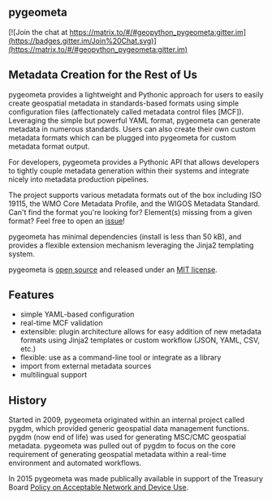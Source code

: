 ## pygeometa

[![Join the chat at https://matrix.to/#/#geopython_pygeometa:gitter.im](https://badges.gitter.im/Join%20Chat.svg)](https://matrix.to/#/#geopython_pygeometa:gitter.im)

<h2>Metadata Creation for the Rest of Us</h2>

pygeometa provides a lightweight and Pythonic approach for users to easily
create geospatial metadata in standards-based formats using simple
configuration files (affectionately called metadata control files [MCF]).
Leveraging the simple but powerful YAML format, pygeometa can generate metadata
in numerous standards. Users can also create their own custom metadata formats
which can be plugged into pygeometa for custom metadata format output.

For developers, pygeometa provides a Pythonic API that allows developers to
tightly couple metadata generation within their systems and integrate nicely
into metadata production pipelines.

The project supports various metadata formats out of the box including ISO
19115, the WMO Core Metadata Profile, and the WIGOS Metadata Standard. Can't
find the format you're looking for?  Element(s) missing from a given format?
Feel free to open an [issue](https://github.com/geopython/pygeometa/issues)!

pygeometa has minimal dependencies (install is less than 50 kB), and provides
a flexible extension mechanism leveraging the Jinja2 templating system.

pygeometa is [open source](https://opensource.org) and released under an
[MIT license](https://github.com/geopython/pygeometa/blob/master/LICENSE.md).

## Features
* simple YAML-based configuration
* real-time MCF validation
* extensible: plugin architecture allows for easy addition of new metadata
  formats using Jinja2 templates or custom workflow (JSON, YAML, CSV, etc.)
* flexible: use as a command-line tool or integrate as a library
* import from external metadata sources
* multilingual support

## History

Started in 2009, pygeometa originated within an internal project called pygdm,
which provided generic geospatial data management functions.  pygdm (now end
of life) was used for generating MSC/CMC geospatial metadata.  pygeometa was
pulled out of pygdm to focus on the core requirement of generating geospatial
metadata within a real-time environment and automated workflows.

In 2015 pygeometa was made publically available in support of the Treasury
Board [Policy on Acceptable Network and Device Use](http://www.tbs-sct.gc.ca/pol/doc-eng.aspx?id=27122).
